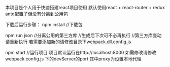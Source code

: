 本项目是个人用于快速搭建react项目使用
默认使用react + react-router + redux
antd配置了但没有分离到公用包

下载后运行步骤：
npm install     //下载包

npm run json    //分离公用的第三方库
                //生成后下次可不必再执行
                //第三方库变动请重新执行
    若需要添加新的请修改目录下webpack.dll.config.js

npm start       //运行项目
    项目默认运行在http://localhost:8000
    如需修改请修改webpack.config.js 下的devServer的port
    其中proxy为设置本地代理